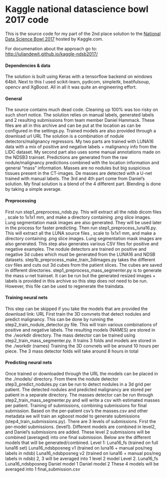 # Kaggle national datascience bowl 2017 code
This is the source code for my part of the 2nd place solution to the [National Data Science Bowl 2017](https://www.kaggle.com/c/data-science-bowl-2017/) hosted by Kaggle.com. 

For documenation about the approach go to: http://juliandewit.github.io/kaggle-ndsb2017/

#### Dependencies & data
The solution is built using Keras with a tensorflow backend on windows 64bit.
Next to this I used scikit-learn, pydicom, simpleitk, beatifulsoup, opencv and XgBoost.
All in all it was quite an engineering effort.

#### General
The source contains much dead code. Cleaning up 100% was too risky on such short notice.
The solution relies on manual labels, generated labels and 2 resulting submissions from team member Daniel Hammack. These files are all in this archive and can be put at the location as can be configured in the settings.py. Trained models are also provided through a download url URL
The solution is a combination of nodule detectors/malignancy regressors. My two parts are trained with LUNA16 data with a mix of positive and negative labels + malignancy info from the LIDC dataset. My second part also uses some manual annotations made on the NDSB3 trainset. Predictions are generated from the raw nodule/malignancy predictions combined with the location information and general “mass” information. Masses are no nodules but big suspicious tissues present in the CT-images. De masses are detected with a U-net trained with manual labels.
The 3rd and 4th part come from Daniel’s solution. 
My final solution is a blend of the 4 different part. Blending is done by taking a simple average.

#### Preprocessing
First run step1_preprocess_ndsb.py. This will extract all the ndsb dicom files , scale to 1x1x1 mm, and make a directory containing .png slice images. Lung segmentation mask images are also generated. They will be used later in the process for faster predicting.
Then run step1_preprocess_luna16.py. This will extract all the LUNA source files , scale to 1x1x1 mm, and make a directory containing .png slice images. Lung segmentation mask images are also generated. This step also generates various CSV files for positive and negative examples.
The nodule detectors are trained on positive and negative 3d cubes which must be generated from the LUNA16 and NDSB datasets. step1b_preprocess_make_train_3dimages.py takes the different csv files and cuts out 3d cubes from the patient slices. The cubes are saved in different directories.
step1_preprocess_mass_segmenter.py is to generate the mass u-net trainset. It can be run but the generated resized images + labels is provided in this archive so this step does not need to be run. However, this file can be used to regenerate the traindata.

#### Training neural nets
This step can be skipped if you take the models that are provided the download link: URL
First train the 3D convnets that detect nodules and predict malignancy. This can be done by running 
the step2_train_nodule_detector.py file. This will train various combinations of positive and negative labels. The resulting models (NAMES) are stored in the ./workdir directory.
The mass detector can be trained using step2_train_mass_segmenter.py. It trains 3 folds and models are stored in the ./workdir (names)
Training the 3D convnets will be around 10 hours per piece. The 3 mass detector folds will take around 8 hours in total

#### Predicting neural nets
Once trained or downloaded through the URL the models can be placed in the ./models/ directory.
From there the nodule detector step3_predict_nodules.py  can be run to detect nodules in a 3d grid per patient. The detected nodules and predicted malignancy are stored per patient in a separate directory. 
The masses detector can be run through step2_train_mass_segmenter.py and will write a csv with estimated masses per patient.
Training of submissions, combining submissions for final  submission.
Based on the per-patient csv’s the masses.csv and other metadata we will train an xgboost model to generate submissions (step4_train_submissions.py). There are 3 levels of submissions. First the per-model submissions. (level1). Different models are combined in level2, and Daniel’s submissions are added. These level 2 submissions will be combined (averaged) into one final submission.
Below are the different models that will be generated/combined.
Level 1:
Luna16_fs (trained on full luna16 set)
Luna16_ndsbposneg v1 (trained on luna16 + manual pos/neg labels in ndsb)
Luna16_ndsbposneg v2 (trained on luna16 + manual pos/neg labels in ndsb)
2, 3 will be averaged into 1 level 2 model
Level 2.
Luna16_fs
Luna16_ndsbposneg
Daniel model 1
Daniel model 2
These 4 models will be averaged into 1 final_submission.csv
